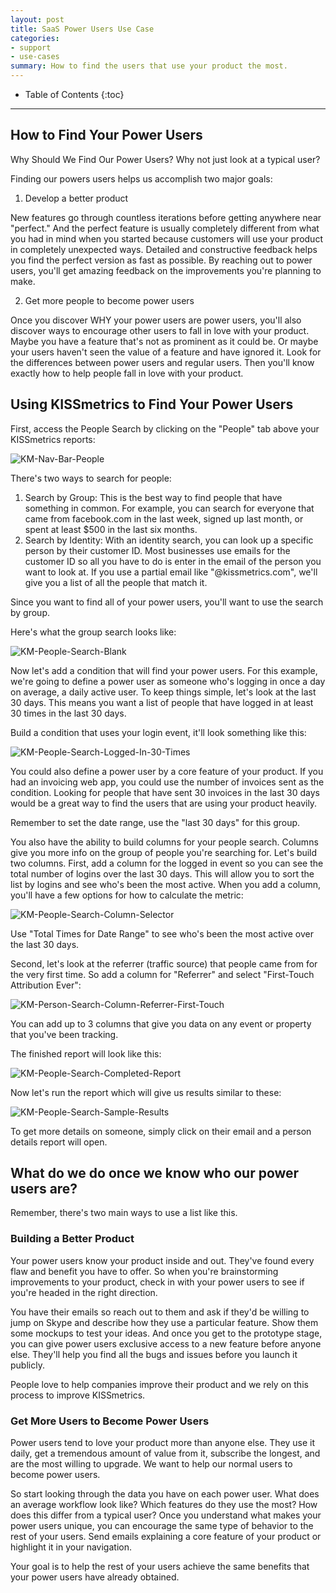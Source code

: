 ```yaml
---
layout: post
title: SaaS Power Users Use Case
categories:
- support
- use-cases
summary: How to find the users that use your product the most.
---
```

* Table of Contents
{:toc}
* * *

## How to Find Your Power Users

Why Should We Find Our Power Users? Why not just look at a typical user?

Finding our powers users helps us accomplish two major goals:

1) Develop a better product

New features go through countless iterations before getting anywhere near "perfect." And the perfect feature is usually completely different from what you had in mind when you started because customers will use your product in completely unexpected ways. Detailed and constructive feedback helps you find the perfect version as fast as possible. By reaching out to power users, you'll get amazing feedback on the improvements you're planning to make.

2) Get more people to become power users

Once you discover WHY your power users are power users, you'll also discover ways to encourage other users to fall in love with your product. Maybe you have a feature that's not as prominent as it could be. Or maybe your users haven't seen the value of a feature and have ignored it. Look for the differences between power users and regular users. Then you'll know exactly how to help people fall in love with your product.

## Using KISSmetrics to Find Your Power Users

First, access the People Search by clicking on the "People" tab above your KISSmetrics reports:

![KM-Nav-Bar-People][ss1]

There's two ways to search for people:

1. Search by Group: This is the best way to find people that have something in common. For example, you can search for everyone that came from facebook.com in the last week, signed up last month, or spent at least $500 in the last six months.
2. Search by Identity: With an identity search, you can look up a specific person by their customer ID. Most businesses use emails for the customer ID so all you have to do is enter in the email of the person you want to look at. If you use a partial email like "@kissmetrics.com", we'll give you a list of all the people that match it.

Since you want to find all of your power users, you'll want to use the search by group.

Here's what the group search looks like:

![KM-People-Search-Blank][ss2]

Now let's add a condition that will find your power users. For this example, we're going to define a power user as someone who's logging in once a day on average, a daily active user. To keep things simple, let's look at the last 30 days. This means you want a list of people that have logged in at least 30 times in the last 30 days.

Build a condition that uses your login event, it'll look something like this:

![KM-People-Search-Logged-In-30-Times][ss3]

You could also define a power user by a core feature of your product. If you had an invoicing web app, you could use the number of invoices sent as the condition. Looking for people that have sent 30 invoices in the last 30 days would be a great way to find the users that are using your product heavily.

Remember to set the date range, use the "last 30 days" for this group.

You also have the ability to build columns for your people search. Columns give you more info on the group of people you're searching for. Let's build two columns. First, add a column for the logged in event so you can see the total number of logins over the last 30 days. This will allow you to sort the list by logins and see who's been the most active. When you add a column, you'll have a few options for how to calculate the metric:

![KM-People-Search-Column-Selector][ss4]

Use "Total Times for Date Range" to see who's been the most active over the last 30 days.

Second, let's look at the referrer (traffic source) that people came from for the very first time. So add a column for "Referrer" and select "First-Touch Attribution Ever":

![KM-Person-Search-Column-Referrer-First-Touch][ss5]

You can add up to 3 columns that give you data on any event or property that you've been tracking.

The finished report will look like this:

![KM-People-Search-Completed-Report][ss6]

Now let's run the report which will give us results similar to these:

![KM-People-Search-Sample-Results][ss7]

To get more details on someone, simply click on their email and a person details report will open.

## What do we do once we know who our power users are?

Remember, there's two main ways to use a list like this.

### Building a Better Product

Your power users know your product inside and out. They've found every flaw and benefit you have to offer. So when you're brainstorming improvements to your product, check in with your power users to see if you're headed in the right direction.

You have their emails so reach out to them and ask if they'd be willing to jump on Skype and describe how they use a particular feature. Show them some mockups to test your ideas. And once you get to the prototype stage, you can give power users exclusive access to a new feature before anyone else. They'll help you find all the bugs and issues before you launch it publicly.

People love to help companies improve their product and we rely on this process to improve KISSmetrics.

### Get More Users to Become Power Users

Power users tend to love your product more than anyone else. They use it daily, get a tremendous amount of value from it, subscribe the longest, and are the most willing to upgrade. We want to help our normal users to become power users.

So start looking through the data you have on each power user. What does an average workflow look like? Which features do they use the most? How does this differ from a typical user? Once you understand what makes your power users unique, you can encourage the same type of behavior to the rest of your users. Send emails explaining a core feature of your product or highlight it in your navigation.

Your goal is to help the rest of your users achieve the same benefits that your power users have already obtained.

[ss1]: https://s3.amazonaws.com/kissmetrics-support-files/assets/use-cases/find-power-users/01-KM-Nav-Bar-People.png
[ss2]: https://s3.amazonaws.com/kissmetrics-support-files/assets/use-cases/find-power-users/02-KM-People-Search-Blank.png
[ss3]: https://s3.amazonaws.com/kissmetrics-support-files/assets/use-cases/find-power-users/03-KM-People-Search-Logged-In-30-Times.png
[ss4]: https://s3.amazonaws.com/kissmetrics-support-files/assets/use-cases/find-power-users/04-KM-People-Search-Column-Selector.png
[ss5]: https://s3.amazonaws.com/kissmetrics-support-files/assets/use-cases/find-power-users/05-KM-Person-Search-Column-Referrer-First-Touch.png
[ss6]: https://s3.amazonaws.com/kissmetrics-support-files/assets/use-cases/find-power-users/06-KM-People-Search-Completed-Report.png
[ss7]: https://s3.amazonaws.com/kissmetrics-support-files/assets/use-cases/find-power-users/07-KM-People-Search-Sample-Results.png
